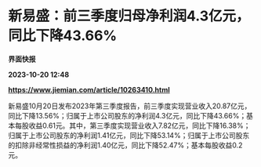# 新易盛：前三季度归母净利润4.3亿元，同比下降43.66%
**界面快报**

**2023-10-20 12:48**

**https://www.jiemian.com/article/10263410.html**

新易盛10月20日发布2023年第三季度报告，前三季度实现营业收入20.87亿元，同比下降13.56%；归属于上市公司股东的净利润4.3亿元，同比下降43.66%；基本每股收益0.61元。其中，第三季度实现营业收入7.82亿元，同比下降16.38%；归属于上市公司股东的净利润1.41亿元，同比下降53.14%；归属于上市公司股东的扣除非经常性损益的净利润1.40亿元，同比下降52.47%；基本每股收益0.2元。